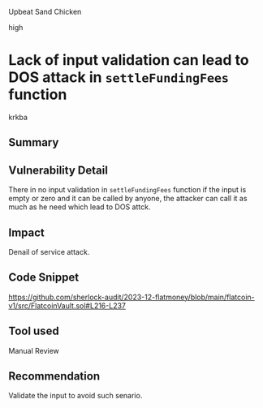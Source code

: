 Upbeat Sand Chicken

high

# Lack of input validation can lead to DOS attack in `settleFundingFees` function

krkba
## Summary
## Vulnerability Detail
There in no input validation in `settleFundingFees` function if the input is empty or zero and it can be called by anyone, the attacker can call it as much as he need which lead to DOS attck.
## Impact
Denail of service attack.
## Code Snippet
https://github.com/sherlock-audit/2023-12-flatmoney/blob/main/flatcoin-v1/src/FlatcoinVault.sol#L216-L237
## Tool used

Manual Review

## Recommendation
Validate the input to avoid such senario.